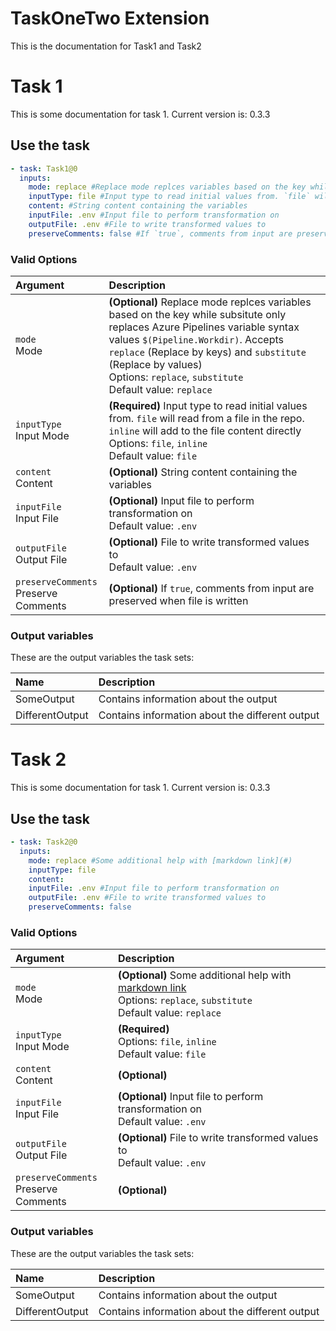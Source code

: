 # TaskOneTwo Extension

This is the documentation for Task1 and Task2

# Task 1

This is some documentation for task 1. Current version is: 0.3.3

## Use the task

```yaml
- task: Task1@0
  inputs:
    mode: replace #Replace mode replces variables based on the key while subsitute only replaces Azure Pipelines variable syntax values `$(Pipeline.Workdir)`. Accepts `replace` (Replace by keys) and `substitute` (Replace by values)
    inputType: file #Input type to read initial values from. `file` will read from a file in the repo. `inline` will add to the file content directly
    content: #String content containing the variables
    inputFile: .env #Input file to perform transformation on
    outputFile: .env #File to write transformed values to
    preserveComments: false #If `true`, comments from input are preserved when file is written

```

### Valid Options

| Argument                                   | Description                                                                                                                                                                                                                                                                                                 |
| :----------------------------------------- | :---------------------------------------------------------------------------------------------------------------------------------------------------------------------------------------------------------------------------------------------------------------------------------------------------------- |
| `mode` <br />Mode                          | **(Optional)** Replace mode replces variables based on the key while subsitute only replaces Azure Pipelines variable syntax values `$(Pipeline.Workdir)`. Accepts `replace` (Replace by keys) and `substitute` (Replace by values) <br /> Options: `replace`, `substitute` <br /> Default value: `replace` |
| `inputType` <br />Input Mode               | **(Required)** Input type to read initial values from. `file` will read from a file in the repo. `inline` will add to the file content directly <br /> Options: `file`, `inline` <br /> Default value: `file`                                                                                               |
| `content` <br />Content                    | **(Optional)** String content containing the variables <br />                                                                                                                                                                                                                                               |
| `inputFile` <br />Input File               | **(Optional)** Input file to perform transformation on <br /> Default value: `.env`                                                                                                                                                                                                                         |
| `outputFile` <br />Output File             | **(Optional)** File to write transformed values to <br /> Default value: `.env`                                                                                                                                                                                                                             |
| `preserveComments` <br />Preserve Comments | **(Optional)** If `true`, comments from input are preserved when file is written <br />                                                                                                                                                                                                                     |


### Output variables

These are the output variables the task sets:

| Name            | Description                                     |
| :-------------- | :---------------------------------------------- |
| SomeOutput      | Contains information about the output           |
| DifferentOutput | Contains information about the different output |


# Task 2

This is some documentation for task 1. Current version is: 0.3.3

## Use the task

```yaml
- task: Task2@0
  inputs:
    mode: replace #Some additional help with [markdown link](#)
    inputType: file
    content:
    inputFile: .env #Input file to perform transformation on
    outputFile: .env #File to write transformed values to
    preserveComments: false

```

### Valid Options

| Argument                                   | Description                                                                                                                         |
| :----------------------------------------- | :---------------------------------------------------------------------------------------------------------------------------------- |
| `mode` <br />Mode                          | **(Optional)** Some additional help with [markdown link](#) <br /> Options: `replace`, `substitute` <br /> Default value: `replace` |
| `inputType` <br />Input Mode               | **(Required)** <br /> Options: `file`, `inline` <br /> Default value: `file`                                                        |
| `content` <br />Content                    | **(Optional)** <br />                                                                                                               |
| `inputFile` <br />Input File               | **(Optional)** Input file to perform transformation on <br /> Default value: `.env`                                                 |
| `outputFile` <br />Output File             | **(Optional)** File to write transformed values to <br /> Default value: `.env`                                                     |
| `preserveComments` <br />Preserve Comments | **(Optional)** <br />                                                                                                               |


### Output variables

These are the output variables the task sets:

| Name            | Description                                     |
| :-------------- | :---------------------------------------------- |
| SomeOutput      | Contains information about the output           |
| DifferentOutput | Contains information about the different output |


